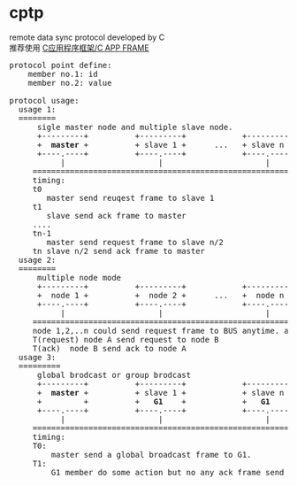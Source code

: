 # cptp
remote data sync protocol developed by C<br>
推荐使用 [C应用程序框架/C APP FRAME](https://github.com/bedreamer/capp.git)<br>
<pre>
protocol point define:
    member no.1: id
    member no.2: value

protocol usage:
  usage 1:
  ========
      sigle master node and multiple slave node.
      +---------+          +---------+            +---------+
      +  <b>master</b> +          + slave 1 +      ...   + slave n +
      +----.----+          +----.----+            +----.----+
           |                    |                      | 
     ==================================================================== BUS(RS485)
     timing:
     t0
        master send reuqest frame to slave 1
     t1
        slave send ack frame to master
     ....
     tn-1
        master send request frame to slave n/2
     tn slave n/2 send ack frame to master
  usage 2:
  ========
      multiple node mode
      +---------+          +---------+            +---------+
      +  node 1 +          +  node 2 +      ...   +  node n +
      +----.----+          +----.----+            +----.----+
           |                    |                      | 
     ==================================================================== BUS(CAN, ETH)
     node 1,2,..n could send request frame to BUS anytime. and order by rule as follow:
     T(request) node A send request to node B
     T(ack)  node B send ack to node A
  usage 3:
  =========
      global brodcast or group brodcast
      +---------+          +---------+            +---------+            +---------+
      +  <b>master</b> +          + slave 1 +            + slave n +      ...   + slave n +
      +         +          +   <b>G1</b>    +            +   <b>G1</b>    +      ...   +   Gn    +
      +----.----+          +----.----+            +----.----+            +----.----+
           |                    |                      | 
     ==================================================================== BUS(RS485)
     timing:
     T0:
         master send a global broadcast frame to G1.
     T1:
         G1 member do some action but no any ack frame send to BUS.
  
</pre>
